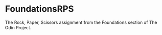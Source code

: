 # FoundationsRPS
The Rock, Paper, Scissors assignment from the Foundations section of The Odin Project.
